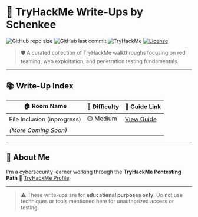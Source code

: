 # 🧠 TryHackMe Write-Ups by Schenkee

![GitHub repo size](https://img.shields.io/github/repo-size/Schenkee/TryHackME-Guides)
![GitHub last commit](https://img.shields.io/github/last-commit/Schenkee/TryHackMe-Guides)
![TryHackMe](https://img.shields.io/badge/TryHackMe-Writeups-red?logo=tryhackme)
[![License](https://img.shields.io/badge/license-Guide--Only-blue)](./LICENSE)

> 🛡️ A curated collection of TryHackMe walkthroughs focusing on red teaming, web exploitation, and penetration testing fundamentals.

---

## 📚 Write-Up Index

| 🏠 Room Name              | 🎯 Difficulty | 📘 Guide Link                        |
|---------------------------|----------------|---------------------------------------|
| File Inclusion (inprogress)           | 🟡 Medium     | [View Guide](./File%20Inclusion.md)   |
| *(More Coming Soon)*      |               |                                       |

---

## 👤 About Me

I'm a cybersecurity learner working through the **TryHackMe Pentesting Path**
🔗 [TryHackMe Profile](https://tryhackme.com/p/schenkee)  

---

> ⚠️ These write-ups are for **educational purposes only**. Do not use techniques or tools mentioned here for unauthorized access or testing.

